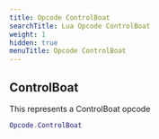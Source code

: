 ```yaml
---
title: Opcode ControlBoat
searchTitle: Lua Opcode ControlBoat
weight: 1
hidden: true
menuTitle: Opcode ControlBoat
---
```

## ControlBoat

This represents a ControlBoat opcode
```lua
Opcode.ControlBoat
```